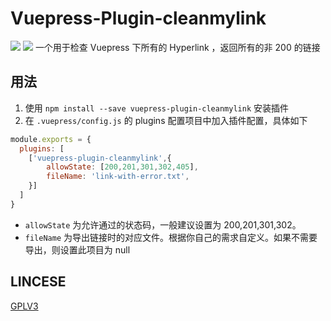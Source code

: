 # Vuepress-Plugin-cleanmylink
![](https://github.com/bestony/vuepress-plugin-cleanmylink/workflows/Node%20CI/badge.svg) ![](https://github.com/bestony/vuepress-plugin-cleanmylink/workflows/Node.js%20Package/badge.svg)
一个用于检查 Vuepress 下所有的 Hyperlink ，返回所有的非 200 的链接

## 用法

1. 使用 `npm install --save vuepress-plugin-cleanmylink` 安装插件
2. 在 `.vuepress/config.js` 的 plugins 配置项目中加入插件配置，具体如下

```javascript
module.exports = {
  plugins: [
    ['vuepress-plugin-cleanmylink',{
    	allowState: [200,201,301,302,405],
    	fileName: 'link-with-error.txt',
    }]
  ]
}
```

- `allowState` 为允许通过的状态码，一般建议设置为 200,201,301,302。
- `fileName` 为导出链接时的对应文件。根据你自己的需求自定义。如果不需要导出，则设置此项目为 null

## LINCESE

[GPLV3](LICENSE)